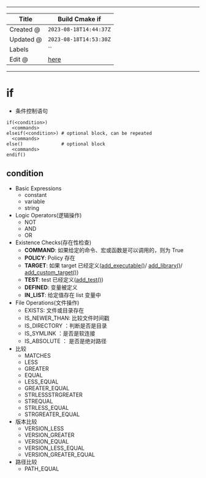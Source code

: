 -----

| Title     | Build Cmake if                                       |
| --------- | ---------------------------------------------------- |
| Created @ | `2023-08-18T14:44:37Z`                               |
| Updated @ | `2023-08-18T14:53:30Z`                               |
| Labels    | \`\`                                                 |
| Edit @    | [here](https://github.com/junxnone/xwiki/issues/288) |

-----

# if

  - 条件控制语句

<!-- end list -->

    if(<condition>)
      <commands>
    elseif(<condition>) # optional block, can be repeated
      <commands>
    else()              # optional block
      <commands>
    endif()

## condition

  - Basic Expressions
      - constant
      - variable
      - string
  - Logic Operators(逻辑操作)
      - NOT
      - AND
      - OR
  - Existence Checks(存在性检查)
      - **COMMAND**: 如果给定的命令、宏或函数是可以调用的，则为 True
      - **POLICY**: Policy 存在
      - **TARGET**: 如果 target
        已经定义([add\_executable()](https://cmake.org/cmake/help/latest/command/add_executable.html#command:add_executable)/
        [add\_library()](https://cmake.org/cmake/help/latest/command/add_library.html#command:add_library)/
        [add\_custom\_target()](https://cmake.org/cmake/help/latest/command/add_custom_target.html#command:add_custom_target))
      - **TEST**: test
        已经定义([add\_test()](https://cmake.org/cmake/help/latest/command/add_test.html#command:add_test))
      - **DEFINED**: 变量被定义
      - **IN\_LIST**: 给定值存在 list 变量中
  - File Operations(文件操作)
      - EXISTS: 文件或目录存在
      - IS\_NEWER\_THAN: 比较文件时间戳
      - IS\_DIRECTORY ：判断是否是目录
      - IS\_SYMLINK ：是否是软连接
      - IS\_ABSOLUTE ： 是否是绝对路径
  - 比较
      - MATCHES
      - LESS
      - GREATER
      - EQUAL
      - LESS\_EQUAL
      - GREATER\_EQUAL
      - STRLESSSTRGREATER
      - STREQUAL
      - STRLESS\_EQUAL
      - STRGREATER\_EQUAL
  - 版本比较
      - VERSION\_LESS
      - VERSION\_GREATER
      - VERSION\_EQUAL
      - VERSION\_LESS\_EQUAL
      - VERSION\_GREATER\_EQUAL
  - 路径比较
      - PATH\_EQUAL
